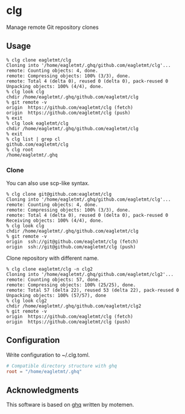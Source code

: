 # clg
Manage remote Git repository clones

## Usage
```
% clg clone eagletmt/clg
Cloning into '/home/eagletmt/.ghq/github.com/eagletmt/clg'...
remote: Counting objects: 4, done.
remote: Compressing objects: 100% (3/3), done.
remote: Total 4 (delta 0), reused 0 (delta 0), pack-reused 0
Unpacking objects: 100% (4/4), done.
% clg look clg
chdir /home/eagletmt/.ghq/github.com/eagletmt/clg
% git remote -v
origin  https://github.com/eagletmt/clg (fetch)
origin  https://github.com/eagletmt/clg (push)
% exit
% clg look eagletmt/clg
chdir /home/eagletmt/.ghq/github.com/eagletmt/clg
% exit
% clg list | grep cl
github.com/eagletmt/clg
% clg root
/home/eagletmt/.ghq
```

### Clone
You can also use scp-like syntax.

```
% clg clone git@github.com:eagletmt/clg
Cloning into '/home/eagletmt/.ghq/github.com/eagletmt/clg'...
remote: Counting objects: 4, done.
remote: Compressing objects: 100% (3/3), done.
remote: Total 4 (delta 0), reused 0 (delta 0), pack-reused 0
Receiving objects: 100% (4/4), done.
% clg look clg
chdir /home/eagletmt/.ghq/github.com/eagletmt/clg
% git remote -v
origin  ssh://git@github.com/eagletmt/clg (fetch)
origin  ssh://git@github.com/eagletmt/clg (push)
```

Clone repository with different name.

```
% clg clone eagletmt/clg -n clg2
Cloning into '/home/eagletmt/.ghq/github.com/eagletmt/clg2'...
remote: Counting objects: 57, done.
remote: Compressing objects: 100% (25/25), done.
remote: Total 57 (delta 22), reused 53 (delta 22), pack-reused 0
Unpacking objects: 100% (57/57), done
% clg look clg2
chdir /home/eagletmt/.ghq/github.com/eagletmt/clg2
% git remote -v
origin  https://github.com/eagletmt/clg (fetch)
origin  https://github.com/eagletmt/clg (push)
```

## Configuration
Write configuration to ~/.clg.toml.

```toml
# Compatible directory structure with ghq
root = "/home/eagletmt/.ghq"
```

## Acknowledgments
This software is based on [ghq](https://github.com/motemen/ghq) written by motemen.
